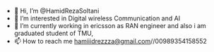- 👋 Hi, I’m @HamidRezaSoltani
- 👀 I’m interested in Digital wireless Communication and AI
- 🌱 I’m currently working in ericsson as RAN engineer and also i am graduated student of TMU, 
- 📫 How to reach me hamiiidrezzza@gmail.com//00989354158552
